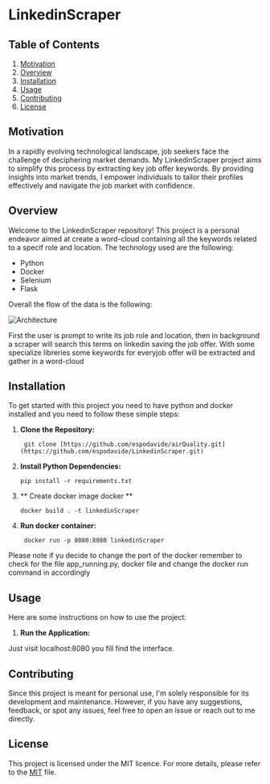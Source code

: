 # LinkedinScraper
## Table of Contents
1. [Motivation](#motivation)
2. [Overview](#overview)
3. [Installation](#installation)
4. [Usage](#usage)
6. [Contributing](#contributing)
7. [License](#license)

## Motivation
In a rapidly evolving technological landscape, job seekers face the challenge of deciphering market demands. My LinkedinScraper project aims to simplify this process by extracting key job offer keywords. By providing insights into market trends, I empower individuals to tailor their profiles effectively and navigate the job market with confidence.

## Overview

Welcome to the LinkedinScraper repository! This project is a personal endeavor aimed at create a word-cloud containing all the keywords related to a specif role and location. The technology used are the following:

* Python
* Docker
* Selenium
* Flask

Overall the flow of the data is the following:

![Architecture](AirQaulityLight.png)


First the user is prompt to write its job role and location, then in background a scraper will search this terms on linkedin saving the job offer. With some specialize libreries some keywords for everyjob offer will be extracted and gather in a word-cloud

## Installation

To get started with this project you need to have python and docker installed  and  you need to follow these simple steps:

1. **Clone the Repository:**
   
        git clone [https://github.com/espodavide/airQuality.git](https://github.com/espodavide/LinkedinScraper.git)
   
2. **Install Python Dependencies:**

       pip install -r requirements.txt

3. ** Create docker image docker **

       docker build . -t linkedinScraper 
   
4. **Run docker container:**

        docker run -p 8080:8080 linkedinScraper

Please note if yu decide to change the port of the docker remember to check for the file app_running.py, docker file and change the docker run command in accordingly
  
  
    


## Usage

Here are some instructions on how to use the project:

1. **Run the Application:**
   
Just visit localhost:8080 you fill find the interface. 


## Contributing

Since this project is meant for personal use, I'm solely responsible for its development and maintenance. However, if you have any suggestions, feedback, or spot any issues, feel free to open an issue or reach out to me directly.

## License
This project is licensed under the MIT licence. For more details, please refer to the [MIT](https://choosealicense.com/licenses/mit/) file.


